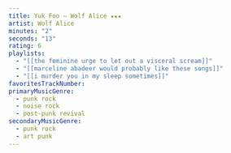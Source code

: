 ```yaml
---
title: Yuk Foo — Wolf Alice ★★★
artist: Wolf Alice
minutes: "2"
seconds: "13"
rating: 6
playlists:
  - "[[the feminine urge to let out a visceral scream]]"
  - "[[marceline abadeer would probably like these songs]]"
  - "[[i murder you in my sleep sometimes]]"
favoritesTrackNumber:
primaryMusicGenre:
  - punk rock
  - noise rock
  - post-punk revival
secondaryMusicGenre:
  - punk rock
  - art punk
---
```

